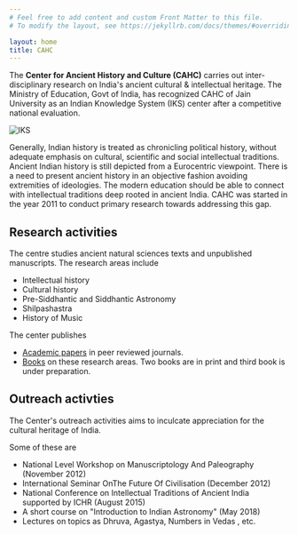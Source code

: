 ```yaml
---
# Feel free to add content and custom Front Matter to this file.
# To modify the layout, see https://jekyllrb.com/docs/themes/#overriding-theme-defaults

layout: home
title: CAHC
---
```

<div hidden style="color:red;padding-top:-100px"> mask </div>

The **Center for Ancient History and Culture (CAHC)** carries out inter-disciplinary research on India's ancient cultural & intellectual heritage. The Ministry of Education, Govt of India, has recognized CAHC of Jain University as an Indian Knowledge System (IKS) center after a competitive national evaluation.

![IKS](../assets/cahc-iks-cert.png)

Generally, Indian history is treated as chronicling political history, without adequate emphasis on cultural, scientific and social intellectual traditions. Ancient Indian history is still depicted from a Eurocentric viewpoint. There is a need to present ancient history in an objective fashion avoiding extremities of ideologies. The modern education should be able to connect with intellectual traditions deep rooted in ancient India. CAHC was started in the year 2011 to conduct primary research towards addressing this gap.

## Research activities

The centre studies ancient natural sciences texts and unpublished manuscripts. The research areas include

- Intellectual history
- Cultural history
- Pre-Siddhantic and Siddhantic Astronomy
- Shilpashastra
- History of Music

The center publishes

- [Academic papers](/papers) in peer reviewed journals.
- [Books](/books) on these research areas. Two books are in print and third book is under preparation.

## Outreach activties

The Center's outreach activities aims to inculcate appreciation for the cultural heritage of India.

Some of these are

- National Level Workshop on Manuscriptology And Paleography (November 2012)
- International Seminar OnThe Future Of Civilisation (December 2012)
- National Conference on Intellectual Traditions of Ancient India supported by ICHR (August 2015)
- A short course on "Introduction to Indian Astronomy" (May 2018)
- Lectures on topics as Dhruva, Agastya, Numbers in Vedas , etc.
